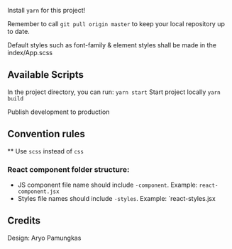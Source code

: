 Install `yarn` for this project!

Remember to call `git pull origin master` to keep your local repository up to date.

Default styles such as font-family & element styles shall be made in the index/App.scss

## Available Scripts

In the project directory, you can run:
`yarn start`
Start project locally
`yarn build`

Publish development to production


## Convention rules
 
 ** Use `scss` instead of `css`
 ### React component folder structure:
  * JS component file name should include `-component`. Example: `react-component.jsx`
  * Styles file names should include `-styles`. Example: `react-styles.jsx   


## Credits

Design: Aryo Pamungkas
